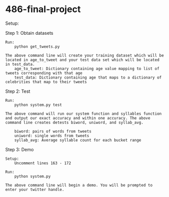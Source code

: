 # 486-final-project

Setup:
	


Step 1: Obtain datasets
	
	Run:
		python get_tweets.py

	The above command line will create your training dataset which will be located in age_to_tweet and your test data set which will be located in test_data.
		age_to_tweet: Dictionary containing age value mapping to list of tweets corresponding with that age
		test_data: Dictionary containing age that maps to a dictionary of celebrities that map to their tweets
		

Step 2: Test
	
	Run:
		python system.py test

	The above command will run our system function and syllables function and output our exact accuracy and within one accuracy. The above command line creates detests biword, uniword, and syllab_avg.

		biword: pairs of words from tweets
		uniword: single words from tweets
		syllab_avg: Average syllable count for each bucket range


Step 3: Demo
	
	Setup:
		Uncomment lines 163 - 172
	
	Run:
		python system.py

	The above command line will begin a demo. You will be prompted to enter your twitter handle.
